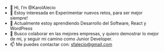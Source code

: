 - 👋 Hi, I’m @KarolAlecio
- 👀 Estoy interesada en Experimentar nuevos retos, para ser mejor siempre!
- 🌱 Actualmente estoy aprendiendo Desarrollo del Software, React y WordPress
- 💞️ Busco colaborar en las mejores empresas, y quiero demostrar lo mejor de mi, y seguir mi camino como Junior Developer.
- 📫 Me puedes contactar con: sfalecio@gmail.com

<!---
KarolAlecio/KarolAlecio is a ✨ special ✨ repository because its `README.md` (this file) appears on your GitHub profile.
You can click the Preview link to take a look at your changes.
--->
